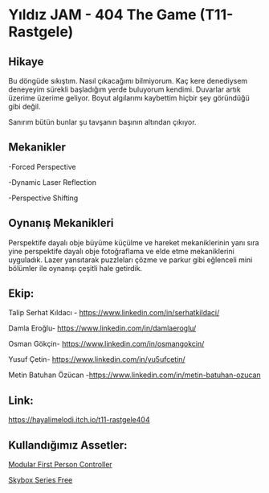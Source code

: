 # Yıldız JAM - 404 The Game (T11-Rastgele)

## Hikaye
Bu döngüde sıkıştım. Nasıl çıkacağımı bilmiyorum. Kaç kere denediysem deneyeyim sürekli başladığım yerde buluyorum kendimi. Duvarlar artık üzerime üzerime geliyor. Boyut algılarımı kaybettim hiçbir şey göründüğü gibi değil.

Sanırım bütün bunlar şu tavşanın başının altından çıkıyor.

## Mekanikler
-Forced Perspective

-Dynamic Laser Reflection

-Perspective Shifting

## Oynanış Mekanikleri
Perspektife dayalı obje büyüme küçülme ve hareket mekaniklerinin yanı sıra yine perspektife dayalı obje fotoğraflama ve elde etme mekaniklerini uyguladık. Lazer yansıtarak puzzleları çözme ve parkur gibi eğlenceli mini bölümler ile oynanışı çeşitli hale getirdik.

## Ekip:
Talip Serhat Kıldacı - https://www.linkedin.com/in/serhatkildaci/

Damla Eroğlu- https://www.linkedin.com/in/damlaeroglu/

Osman Gökçin- https://www.linkedin.com/in/osmangokcin/

Yusuf Çetin- https://www.linkedin.com/in/yu5ufcetin/

Metin Batuhan Özücan -https://www.linkedin.com/in/metin-batuhan-ozucan

## Link:
https://hayalimelodi.itch.io/t11-rastgele404

## Kullandığımız Assetler:
[Modular First Person Controller](https://assetstore.unity.com/packages/3d/characters/modular-first-person-controller-189884/)

[Skybox Series Free](https://assetstore.unity.com/packages/2d/textures-materials/sky/skybox-series-free-103633/)
